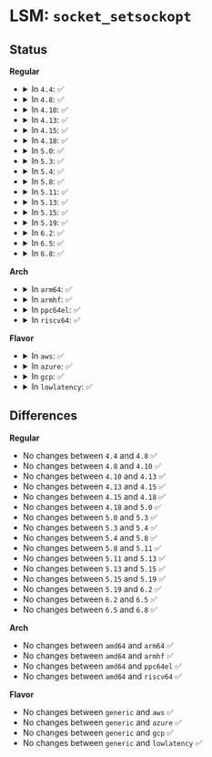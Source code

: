 # LSM: <code>socket_setsockopt</code>

## Status
<b>Regular</b>
<ul>
<li>
<details>
<summary>In <code>4.4</code>: ✅</summary>

```c
int security_socket_setsockopt(struct socket *sock, int level, int optname);
```
</details>
</li>
<li>
<details>
<summary>In <code>4.8</code>: ✅</summary>

```c
int security_socket_setsockopt(struct socket *sock, int level, int optname);
```
</details>
</li>
<li>
<details>
<summary>In <code>4.10</code>: ✅</summary>

```c
int security_socket_setsockopt(struct socket *sock, int level, int optname);
```
</details>
</li>
<li>
<details>
<summary>In <code>4.13</code>: ✅</summary>

```c
int security_socket_setsockopt(struct socket *sock, int level, int optname);
```
</details>
</li>
<li>
<details>
<summary>In <code>4.15</code>: ✅</summary>

```c
int security_socket_setsockopt(struct socket *sock, int level, int optname);
```
</details>
</li>
<li>
<details>
<summary>In <code>4.18</code>: ✅</summary>

```c
int security_socket_setsockopt(struct socket *sock, int level, int optname);
```
</details>
</li>
<li>
<details>
<summary>In <code>5.0</code>: ✅</summary>

```c
int security_socket_setsockopt(struct socket *sock, int level, int optname);
```
</details>
</li>
<li>
<details>
<summary>In <code>5.3</code>: ✅</summary>

```c
int security_socket_setsockopt(struct socket *sock, int level, int optname);
```
</details>
</li>
<li>
<details>
<summary>In <code>5.4</code>: ✅</summary>

```c
int security_socket_setsockopt(struct socket *sock, int level, int optname);
```
</details>
</li>
<li>
<details>
<summary>In <code>5.8</code>: ✅</summary>

```c
int security_socket_setsockopt(struct socket *sock, int level, int optname);
```
</details>
</li>
<li>
<details>
<summary>In <code>5.11</code>: ✅</summary>

```c
int security_socket_setsockopt(struct socket *sock, int level, int optname);
```
</details>
</li>
<li>
<details>
<summary>In <code>5.13</code>: ✅</summary>

```c
int security_socket_setsockopt(struct socket *sock, int level, int optname);
```
</details>
</li>
<li>
<details>
<summary>In <code>5.15</code>: ✅</summary>

```c
int security_socket_setsockopt(struct socket *sock, int level, int optname);
```
</details>
</li>
<li>
<details>
<summary>In <code>5.19</code>: ✅</summary>

```c
int security_socket_setsockopt(struct socket *sock, int level, int optname);
```
</details>
</li>
<li>
<details>
<summary>In <code>6.2</code>: ✅</summary>

```c
int security_socket_setsockopt(struct socket *sock, int level, int optname);
```
</details>
</li>
<li>
<details>
<summary>In <code>6.5</code>: ✅</summary>

```c
int security_socket_setsockopt(struct socket *sock, int level, int optname);
```
</details>
</li>
<li>
<details>
<summary>In <code>6.8</code>: ✅</summary>

```c
int security_socket_setsockopt(struct socket *sock, int level, int optname);
```
</details>
</li>
</ul>
<b>Arch</b>
<ul>
<li>
<details>
<summary>In <code>arm64</code>: ✅</summary>

```c
int security_socket_setsockopt(struct socket *sock, int level, int optname);
```
</details>
</li>
<li>
<details>
<summary>In <code>armhf</code>: ✅</summary>

```c
int security_socket_setsockopt(struct socket *sock, int level, int optname);
```
</details>
</li>
<li>
<details>
<summary>In <code>ppc64el</code>: ✅</summary>

```c
int security_socket_setsockopt(struct socket *sock, int level, int optname);
```
</details>
</li>
<li>
<details>
<summary>In <code>riscv64</code>: ✅</summary>

```c
int security_socket_setsockopt(struct socket *sock, int level, int optname);
```
</details>
</li>
</ul>
<b>Flavor</b>
<ul>
<li>
<details>
<summary>In <code>aws</code>: ✅</summary>

```c
int security_socket_setsockopt(struct socket *sock, int level, int optname);
```
</details>
</li>
<li>
<details>
<summary>In <code>azure</code>: ✅</summary>

```c
int security_socket_setsockopt(struct socket *sock, int level, int optname);
```
</details>
</li>
<li>
<details>
<summary>In <code>gcp</code>: ✅</summary>

```c
int security_socket_setsockopt(struct socket *sock, int level, int optname);
```
</details>
</li>
<li>
<details>
<summary>In <code>lowlatency</code>: ✅</summary>

```c
int security_socket_setsockopt(struct socket *sock, int level, int optname);
```
</details>
</li>
</ul>

## Differences
<b>Regular</b>
<ul>
<li>
No changes between <code>4.4</code> and <code>4.8</code> ✅
</li>
<li>
No changes between <code>4.8</code> and <code>4.10</code> ✅
</li>
<li>
No changes between <code>4.10</code> and <code>4.13</code> ✅
</li>
<li>
No changes between <code>4.13</code> and <code>4.15</code> ✅
</li>
<li>
No changes between <code>4.15</code> and <code>4.18</code> ✅
</li>
<li>
No changes between <code>4.18</code> and <code>5.0</code> ✅
</li>
<li>
No changes between <code>5.0</code> and <code>5.3</code> ✅
</li>
<li>
No changes between <code>5.3</code> and <code>5.4</code> ✅
</li>
<li>
No changes between <code>5.4</code> and <code>5.8</code> ✅
</li>
<li>
No changes between <code>5.8</code> and <code>5.11</code> ✅
</li>
<li>
No changes between <code>5.11</code> and <code>5.13</code> ✅
</li>
<li>
No changes between <code>5.13</code> and <code>5.15</code> ✅
</li>
<li>
No changes between <code>5.15</code> and <code>5.19</code> ✅
</li>
<li>
No changes between <code>5.19</code> and <code>6.2</code> ✅
</li>
<li>
No changes between <code>6.2</code> and <code>6.5</code> ✅
</li>
<li>
No changes between <code>6.5</code> and <code>6.8</code> ✅
</li>
</ul>
<b>Arch</b>
<ul>
<li>
No changes between <code>amd64</code> and <code>arm64</code> ✅
</li>
<li>
No changes between <code>amd64</code> and <code>armhf</code> ✅
</li>
<li>
No changes between <code>amd64</code> and <code>ppc64el</code> ✅
</li>
<li>
No changes between <code>amd64</code> and <code>riscv64</code> ✅
</li>
</ul>
<b>Flavor</b>
<ul>
<li>
No changes between <code>generic</code> and <code>aws</code> ✅
</li>
<li>
No changes between <code>generic</code> and <code>azure</code> ✅
</li>
<li>
No changes between <code>generic</code> and <code>gcp</code> ✅
</li>
<li>
No changes between <code>generic</code> and <code>lowlatency</code> ✅
</li>
</ul>
